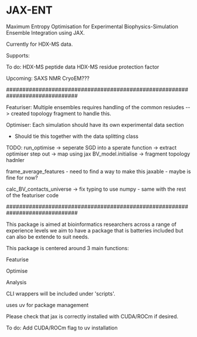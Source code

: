 # JAX-ENT
Maximum Entropy Optimisation for Experimental Biophysics-Simulation Ensemble Integration using JAX.

Currently for HDX-MS data.

Supports:

To do:
HDX-MS peptide data
HDX-MS residue protection factor

Upcoming:
SAXS
NMR
CryoEM???


##############################################################################

Featuriser: Multiple ensembles requires handling of the common resiudes
--> created topology fragment to handle this.

Optimiser: Each simulation should have its own experimental data section 
- Should tie this together with the data splitting class


TODO:
run_optimise -> seperate SGD into a sperate function
-> extract optimiser step out
-> map using jax
BV_model.initialise -> fragment topology hadnler

frame_average_features - need to find a way to make this jaxable - maybe is fine for now?


calc_BV_contacts_universe -> fix typing to use numpy - same with the rest of the featuriser code

##############################################################################





This package is aimed at bioinformatics researchers across a range of experience levels we aim to have a package that is batteries included but can also be extende to suit needs.


This package is centered around 3 main functions:

Featurise

Optimise 

Analysis


CLI wrappers will be included under 'scripts'.


uses uv for package management

Please check that jax is correctly installed with CUDA/ROCm if desired.

To do:
Add CUDA/ROCm flag to uv installation

